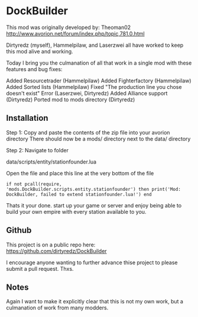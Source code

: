 # DockBuilder

This mod was originally developed by: Theoman02 http://www.avorion.net/forum/index.php/topic,781.0.html

Dirtyredz (myself), Hammelpilaw, and Laserzwei all have worked to keep this mod alive and working.

Today I bring you the culmanation of all that work in a single mod with these features and bug fixes:

Added Resourcetrader (Hammelpilaw)
Added Fighterfactory (Hammelpilaw)
Added Sorted lists (Hammelpilaw)
Fixed "The production line you chose doesn't exist" Error (Laserzwei, Dirtyredz)
Added Alliance support (Dirtyredz)
Ported mod to mods directory (Dirtyredz)


## Installation

Step 1:
Copy and paste the contents of the zip file into your avorion directory
There should now be a mods/ directory next to the data/ directory

Step 2:
Navigate to folder

data/scripts/entity/stationfounder.lua

Open the file and place this line at the very bottom of the file

    if not pcall(require, 'mods.DockBuilder.scripts.entity.stationfounder') then print('Mod: DockBuilder, failed to extend stationfounder.lua!') end


Thats it your done. start up your game or server and enjoy being able to build your own empire with every station available to you.

## Github
This project is on a public repo here:
https://github.com/dirtyredz/DockBuilder

I encourage anyone wanting to further advance thise project to please submit a pull request. Thxs.

## Notes
Again I want to make it explicitly clear that this is not my own work, but a culmanation of work from many modders.
